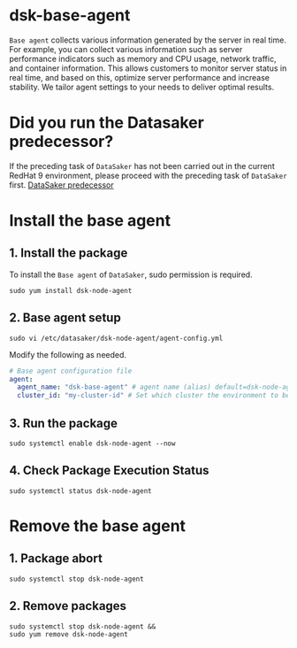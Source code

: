 # dsk-base-agent

`Base agent` collects various information generated by the server in real time.
For example, you can collect various information such as server performance indicators such as memory and CPU usage, network traffic, and container information.
This allows customers to monitor server status in real time, and based on this, optimize server performance and increase stability.
We tailor agent settings to your needs to deliver optimal results.

# Did you run the Datasaker predecessor?
If the preceding task of `DataSaker` has not been carried out in the current RedHat 9 environment, please proceed with the preceding task of `DataSaker` first. [DataSaker predecessor](${PREPARATION_MANUAL_KR})

# Install the base agent
## 1. Install the package
To install the `Base agent` of `DataSaker`, sudo permission is required.
```shell
sudo yum install dsk-node-agent
```

## 2. Base agent setup
```shell
sudo vi /etc/datasaker/dsk-node-agent/agent-config.yml
```
Modify the following as needed.
```yaml
# Base agent configuration file
agent:
  agent_name: "dsk-base-agent" # agent name (alias) default=dsk-node-agent
  cluster_id: "my-cluster-id" # Set which cluster the environment to be monitored is grouped into. default=unknown
```

## 3. Run the package
```shell
sudo systemctl enable dsk-node-agent --now
```

## 4. Check Package Execution Status
```shell
sudo systemctl status dsk-node-agent
```

# Remove the base agent
## 1. Package abort
```shell
sudo systemctl stop dsk-node-agent
```

## 2. Remove packages
```shell
sudo systemctl stop dsk-node-agent &&
sudo yum remove dsk-node-agent
```